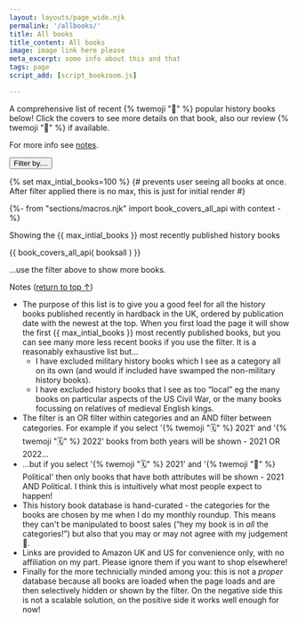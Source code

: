 ```yaml
---
layout: layouts/page_wide.njk
permalink: '/allbooks/'
title: All books
title_content: All books
image: image link here please
meta_excerpt: some info about this and that
tags: page
script_add: [script_bookzoom.js]

---
```


<div class="container">

A comprehensive list of recent {% twemoji "🥐" %} popular history books below! Click the covers to see more details on that book, also our review {% twemoji "📝" %} if available.

For more info see <a href="#notes">notes</a>.
</div>
<div class="bg-alternative">
<div class="container pad-top-20">
<div id="myFilterGroup" class="container border-rounded bg-normal pad-top-10 margin-top-20"><button type="button" title="show or hide menu" class="open_modal_bookfilter btn btn-color-accent ft-size-small" onclick="toggle_showdetails(id, 'filtercat1')">Filter by....</button>
</div>
</div>
</div>


<dialog class="modal_bookfilter">
<div class="container"> {# this will be start of modal #}
<button class="modal_bookfilter_close">&#10005;</button>

<p class="color-white">Filter by...</p>

<div class="bg-alternative border-rounded"> {# wrapper for accordian #}
{%- set catlooplast = "" -%}
{%- for item in book_categories -%}
{%- set catloop=loop.index0 -%}
{%- set catlooplast=loop.length -%}  
<div  class="container pad-none {% if not loop.last %}border-simple-bottom{% endif %}">
<div tabindex="0" id="expand{{ loop.index }}" class="expander arrow-right" onclick="toggle_showdetails(id, 'cat{{ loop.index }}')">
<p><span class="arrow"></span>{{ item.fields.category }}</p>
</div>

<div id="cat{{ loop.index }}" class="collapse-div">
<div class="container pad-inline-10 bg-normal {% if loop.last %}border-rounded-bottom{% endif %}">
{% set filternames = item.fields.tag_name -%}
{%- set filterunicodes = item.fields.emoji_unicode -%}
{%- for thing in item.fields.tag_emoji -%}
{%- set filterimage = "https://res.cloudinary.com/ds2o5ecdw/image/upload/f_auto/v1673646580/twemoji/" + filterunicodes[loop.index0] + ".png" -%}
<button type="button" id="{{thing}}" class="catbtn{{catloop}} btn btn-color-light ft-size-small margin-top-20 filter-btn">{% if item.fields.icon_type=="emoji" %}{{ thing }} {% elif item.fields.icon_type=="image" %}<img class="img-emoji" loading="lazy" src="{{ filterimage }}" alt="{{ thing }}"> {% endif %}{{ filternames[loop.index0] }}</button>
{% endfor %}
</div>
</div>
</div>
{% endfor %}
<div id="catcounter" data-counter="{{catlooplast}}"></div> {# this is to pass to javascript so it knows how many iterations for loop #}
</div> {# end wrapper for accordian #}

</div> {# this will be end of modal #}
</dialog>

{% set max_intial_books=100 %} {# prevents user seeing all books at once. After filter applied there is no max, this is just for initial render #}

{%- from "sections/macros.njk" import book_covers_all_api with context -%}

<div class="bg-alternative pad-top-20">
<div class="container max-width-1300">
<p id="bookCount" class="ft-size-small">Showing the {{ max_intial_books }} most recently published history books</p>
{{ book_covers_all_api( booksall ) }}

...use the filter above to show more books.

</div>  
</div>

<div class="container">

<p id="notes">Notes (<a href="#my-body">return to top ↑</a>)</p>

- The purpose of this list is to give you a good feel for all the history books published recently in hardback in the UK, ordered by publication date with the newest at the top. When you first load the page it will show the first {{ max_intial_books }} most recently published books, but you can see many more less recent books if you use the filter. It is a reasonably exhaustive list but…
  - I have excluded military history books which I see as a category all on its own (and would if included have swamped the non-military history books).
  - I have excluded history books that I see as too “local” eg the many books on particular aspects of the US Civil War, or the many books focussing on relatives of medieval English kings.
- The filter is an OR filter within categories and an AND filter between categories. For example if you select '{% twemoji "🗓️" %}  2021' and '{% twemoji "🗓️" %} 2022' books from both years will be shown - 2021 OR 2022...
- ...but if you select '{% twemoji "🗓️" %} 2021' and '{% twemoji "👑" %} Political' then only books that have both attributes will be shown - 2021 AND Political. I think this is intuitively what most people expect to happen!
- This history book database is hand-curated - the categories for the books are chosen by me when I do my monthly roundup. This means they can't be manipulated to boost sales (“hey my book is in *all* the categories!”) but also that you may or may not agree with my judgement 🙂.
- Links are provided to Amazon UK and US for convenience only, with no affiliation on my part. Please ignore them if you want to shop elsewhere!
- Finally for the more technicially minded among you: this is not a _proper_ database because all books are loaded when the page loads and are then selectively hidden or shown by the filter. On the negative side this is not a scalable solution, on the positive side it works well enough for now!</div>